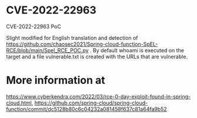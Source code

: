 # CVE-2022-22963
CVE-2022-22963 PoC 

Slight modified for English translation and detection of https://github.com/chaosec2021/Spring-cloud-function-SpEL-RCE/blob/main/Spel_RCE_POC.py . By default whoami is executed on the target and a file vulnerable.txt is created with the URLs that are vulnerable.

# More information at
https://www.cyberkendra.com/2022/03/rce-0-day-exploit-found-in-spring-cloud.html, 
https://github.com/spring-cloud/spring-cloud-function/commit/dc5128b80c6c04232a081458f637c81a64fa9b52
